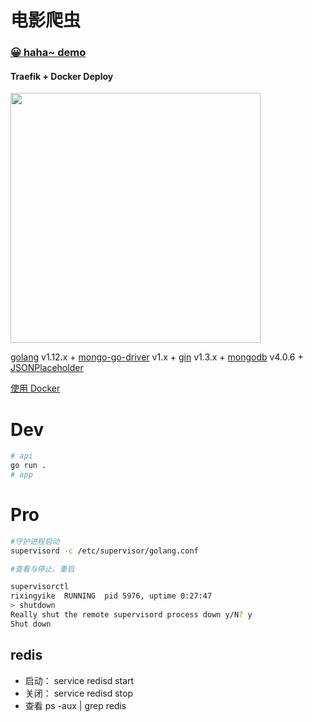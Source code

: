 # 电影爬虫


### [😀 haha~ demo](https://ten-minutes.lotteryjs.com/)

#### Traefik + Docker Deploy

<img src="https://github.com/go-training/drone-golang-example/raw/master/screenshots/traefik+docker+golang.png" width="400">


[golang](https://golang.org/) v1.12.x + [mongo-go-driver](https://github.com/mongodb/mongo-go-driver) v1.x + [gin](https://github.com/gin-gonic/gin) v1.3.x + [mongodb](https://www.mongodb.com/) v4.0.6 + [JSONPlaceholder](http://jsonplaceholder.typicode.com/)

[使用 Docker](https://github.com/Kirk-Wang/Hello-Gopher/tree/master/mongo)

# Dev
```sh
# api
go run .
# app
```
# Pro
```sh
#守护进程启动
supervisord -c /etc/supervisor/golang.conf 

#查看与停止、重启

supervisorctl
rixingyike  RUNNING  pid 5976, uptime 0:27:47
> shutdown
Really shut the remote supervisord process down y/N? y
Shut down


```


## redis
- 启动：
  service redisd start
- 关闭：
  service redisd stop
- 查看
  ps -aux | grep redis

